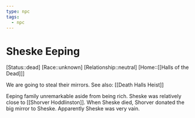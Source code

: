 ```yaml
---
type: npc
tags:
  - npc
---
```


# Sheske Eeping
[Status::dead]
[Race::unknown]
[Relationship::neutral]
[Home::[[Halls of the Dead]]]

We are going to steal their mirrors. See also: [[Death Halls Heist]]

Eeping family unremarkable aside from being rich. Sheske was relatively close to [[Shorver Hoddlinston]]. When Sheske died, Shorver donated the big mirror to Sheske. Apparently Sheske  was very vain.